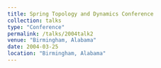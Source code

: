 ```yaml
---
title: Spring Topology and Dynamics Conference
collection: talks
type: "Conference" 
permalink: /talks/2004talk2
venue: "Birmingham, Alabama"
date: 2004-03-25
location: "Birmingham, Alabama"
---
```

